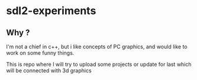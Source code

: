 # sdl2-experiments

## Why ?

I'm not a chief in c++, but i like concepts of PC graphics, and would like to work on some funny things.

This is repo where I will try to upload some projects or update for last which will be connected with 3d graphics
